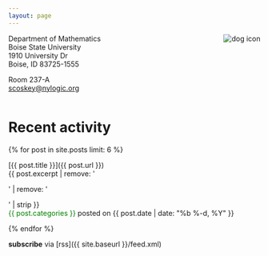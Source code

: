 ```yaml
---
layout: page
---
```


<img style="float:right;margin-left:10px" src="{{ site.baseurl }}/assets/dogsquaresmall.jpg" alt="dog icon" />

Department of Mathematics  
Boise State University  
1910 University Dr  
Boise, ID 83725-1555  

Room 237-A  
scoskey@nylogic.org

<div style="clear:both"></div>

# Recent activity

{% for post in site.posts limit: 6 %}

[{{ post.title }}]({{ post.url }})  
{{ post.excerpt | remove: '<p>' | remove: '</p>' | strip }}  
<span class="post-meta"><span style="color:green">{{ post.categories }}</span> posted on {{ post.date | date: "%b %-d, %Y" }}</span>

{% endfor %}

**subscribe** via [rss]({{ site.baseurl }}/feed.xml)
